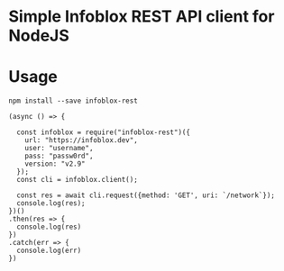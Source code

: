 
# Simple Infoblox REST API client for NodeJS


# Usage

```
npm install --save infoblox-rest
```

```
(async () => {
 
  const infoblox = require("infoblox-rest")({
    url: "https://infoblox.dev",
    user: "username",
    pass: "passw0rd",
    version: "v2.9"
  });
  const cli = infoblox.client();

  const res = await cli.request({method: 'GET', uri: `/network`});
  console.log(res);
})()
.then(res => {
  console.log(res)
})
.catch(err => {
  console.log(err)
})

```